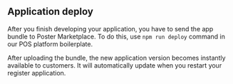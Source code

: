 ## Application deploy

After you finish developing your application, you have to send the app bundle to Poster Marketplace. 
To do this, use `npm run deploy` command in our POS platform boilerplate.

After uploading the bundle, the new application version becomes instantly available to customers. 
It will automatically update when you restart your register application.
